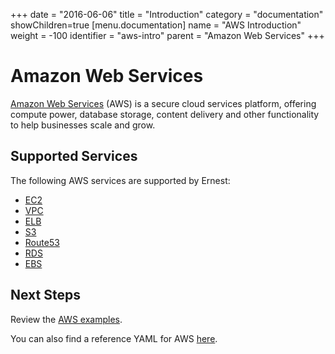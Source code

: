 +++
date = "2016-06-06"
title = "Introduction"
category = "documentation"
showChildren=true
[menu.documentation]
  name = "AWS Introduction"
  weight = -100
  identifier = "aws-intro"
  parent = "Amazon Web Services"
+++

# Amazon Web Services

[Amazon Web Services](https://aws.amazon.com/) (AWS) is a secure cloud services platform, offering compute power, database storage, content delivery and other functionality to help businesses scale and grow.

## Supported Services

The following AWS services are supported by Ernest:

* [EC2](https://aws.amazon.com/ec2/)
* [VPC](https://aws.amazon.com/vpc/)
* [ELB](https://aws.amazon.com/elasticloadbalancing/)
* [S3](https://aws.amazon.com/s3/)
* [Route53](https://aws.amazon.com/route53/)
* [RDS](https://aws.amazon.com/rds/)
* [EBS](https://aws.amazon.com/ebs/)

## Next Steps

Review the [AWS examples](/documentation/aws-examples/).

You can also find a reference YAML for AWS [here](/documentation/aws-yaml/).